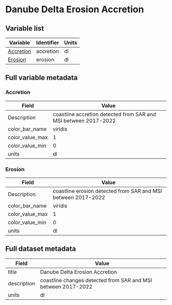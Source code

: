 # Danube Delta Erosion Accretion

## Variable list

| Variable                | Identifier | Units |
|-------------------------| ---- | ---- |
| [Accretion](#accretion) | accretion | dl |
| [Erosion](#erosion)     | erosion | dl |

## Full variable metadata

### <a name="accretion"></a>Accretion

| Field | Value |
| ---- | ---- |
| Description | coastline accretion detected from SAR and MSI between 2017\-2022 |
| color\_bar\_name | viridis |
| color\_value\_max | 1 |
| color\_value\_min | 0 |
| units | dl |

### <a name="erosion"></a>Erosion

| Field | Value |
| ---- | ---- |
| Description | coastline erosion detected from SAR and MSI between 2017\-2022 |
| color\_bar\_name | viridis |
| color\_value\_max | 1 |
| color\_value\_min | 0 |
| units | dl |

## <a name="full-metadata"></a>Full dataset metadata

| Field | Value |
| ---- | ---- |
| title | Danube Delta Erosion Accretion |
| description | coastline changes detected from SAR and MSI between 2017\-2022 |
| units | dl |


